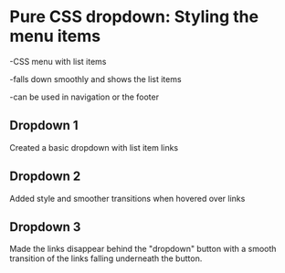 # Pure CSS dropdown: Styling the menu items 
-CSS menu with list items

-falls down smoothly and shows the list items

-can be used in navigation or the footer

## Dropdown 1
Created a basic dropdown with list item links

## Dropdown 2
Added style and smoother transitions when hovered over links

## Dropdown 3
Made the links disappear behind the "dropdown" button with a smooth transition of the links falling underneath the button.